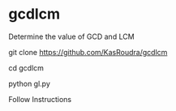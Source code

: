# gcdlcm
Determine the value of GCD and LCM

git clone https://github.com/KasRoudra/gcdlcm


cd gcdlcm


python gl.py


Follow Instructions 
